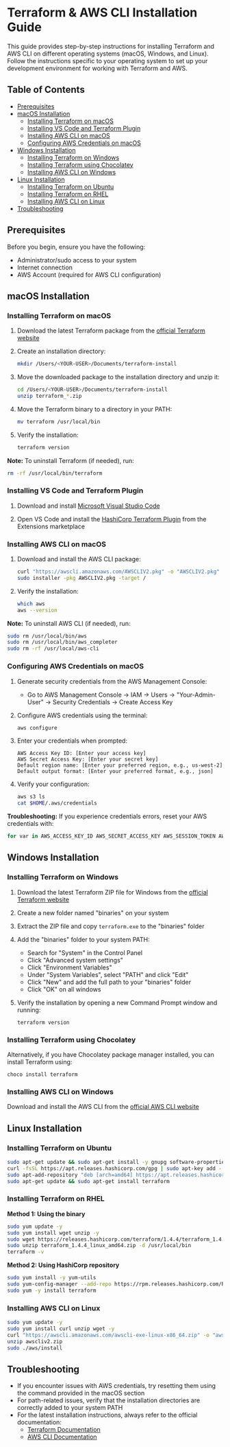 # Terraform & AWS CLI Installation Guide

This guide provides step-by-step instructions for installing Terraform and AWS CLI on different operating systems (macOS, Windows, and Linux). Follow the instructions specific to your operating system to set up your development environment for working with Terraform and AWS.

## Table of Contents
- [Prerequisites](#prerequisites)
- [macOS Installation](#macos-installation)
  - [Installing Terraform on macOS](#installing-terraform-on-macos)
  - [Installing VS Code and Terraform Plugin](#installing-vs-code-and-terraform-plugin)
  - [Installing AWS CLI on macOS](#installing-aws-cli-on-macos)
  - [Configuring AWS Credentials on macOS](#configuring-aws-credentials-on-macos)
- [Windows Installation](#windows-installation)
  - [Installing Terraform on Windows](#installing-terraform-on-windows)
  - [Installing Terraform using Chocolatey](#installing-terraform-using-chocolatey)
  - [Installing AWS CLI on Windows](#installing-aws-cli-on-windows)
- [Linux Installation](#linux-installation)
  - [Installing Terraform on Ubuntu](#installing-terraform-on-ubuntu)
  - [Installing Terraform on RHEL](#installing-terraform-on-rhel)
  - [Installing AWS CLI on Linux](#installing-aws-cli-on-linux)
- [Troubleshooting](#troubleshooting)

## Prerequisites

Before you begin, ensure you have the following:

- Administrator/sudo access to your system
- Internet connection
- AWS Account (required for AWS CLI configuration)

## macOS Installation

### Installing Terraform on macOS

1. Download the latest Terraform package from the [official Terraform website](https://developer.hashicorp.com/terraform/downloads)

2. Create an installation directory:
   ```bash
   mkdir /Users/<YOUR-USER>/Documents/terraform-install
   ```

3. Move the downloaded package to the installation directory and unzip it:
   ```bash
   cd /Users/<YOUR-USER>/Documents/terraform-install
   unzip terraform_*.zip
   ```

4. Move the Terraform binary to a directory in your PATH:
   ```bash
   mv terraform /usr/local/bin
   ```

5. Verify the installation:
   ```bash
   terraform version
   ```

**Note:** To uninstall Terraform (if needed), run:
```bash
rm -rf /usr/local/bin/terraform
```

### Installing VS Code and Terraform Plugin

1. Download and install [Microsoft Visual Studio Code](https://code.visualstudio.com/download)

2. Open VS Code and install the [HashiCorp Terraform Plugin](https://marketplace.visualstudio.com/items?itemName=HashiCorp.terraform) from the Extensions marketplace

### Installing AWS CLI on macOS

1. Download and install the AWS CLI package:
   ```bash
   curl "https://awscli.amazonaws.com/AWSCLIV2.pkg" -o "AWSCLIV2.pkg"
   sudo installer -pkg AWSCLIV2.pkg -target /
   ```

2. Verify the installation:
   ```bash
   which aws
   aws --version
   ```

**Note:** To uninstall AWS CLI (if needed), run:
```bash
sudo rm /usr/local/bin/aws
sudo rm /usr/local/bin/aws_completer
sudo rm -rf /usr/local/aws-cli
```

### Configuring AWS Credentials on macOS

1. Generate security credentials from the AWS Management Console:
   - Go to AWS Management Console → IAM → Users → "Your-Admin-User" → Security Credentials → Create Access Key

2. Configure AWS credentials using the terminal:
   ```bash
   aws configure
   ```

3. Enter your credentials when prompted:
   ```
   AWS Access Key ID: [Enter your access key]
   AWS Secret Access Key: [Enter your secret key]
   Default region name: [Enter your preferred region, e.g., us-west-2]
   Default output format: [Enter your preferred format, e.g., json]
   ```

4. Verify your configuration:
   ```bash
   aws s3 ls
   cat $HOME/.aws/credentials
   ```

**Troubleshooting:** If you experience credentials errors, reset your AWS credentials with:
```bash
for var in AWS_ACCESS_KEY_ID AWS_SECRET_ACCESS_KEY AWS_SESSION_TOKEN AWS_SECURITY_TOKEN ; do eval unset $var ; done
```

## Windows Installation

### Installing Terraform on Windows

1. Download the latest Terraform ZIP file for Windows from the [official Terraform website](https://developer.hashicorp.com/terraform/install#windows)

2. Create a new folder named "binaries" on your system

3. Extract the ZIP file and copy `terraform.exe` to the "binaries" folder

4. Add the "binaries" folder to your system PATH:
   - Search for "System" in the Control Panel
   - Click "Advanced system settings"
   - Click "Environment Variables"
   - Under "System Variables", select "PATH" and click "Edit"
   - Click "New" and add the full path to your "binaries" folder
   - Click "OK" on all windows

5. Verify the installation by opening a new Command Prompt window and running:
   ```
   terraform version
   ```

### Installing Terraform using Chocolatey

Alternatively, if you have Chocolatey package manager installed, you can install Terraform using:

```
choco install terraform
```

### Installing AWS CLI on Windows

Download and install the AWS CLI from the [official AWS CLI website](https://aws.amazon.com/cli/)

## Linux Installation

### Installing Terraform on Ubuntu

```bash
sudo apt-get update && sudo apt-get install -y gnupg software-properties-common curl
curl -fsSL https://apt.releases.hashicorp.com/gpg | sudo apt-key add -
sudo apt-add-repository "deb [arch=amd64] https://apt.releases.hashicorp.com $(lsb_release -cs) main"
sudo apt-get update && sudo apt-get install terraform
```

### Installing Terraform on RHEL

**Method 1: Using the binary**
```bash
sudo yum update -y
sudo yum install wget unzip -y
sudo wget https://releases.hashicorp.com/terraform/1.4.4/terraform_1.4.4_linux_amd64.zip
sudo unzip terraform_1.4.4_linux_amd64.zip -d /usr/local/bin
terraform -v
```

**Method 2: Using HashiCorp repository**
```bash
sudo yum install -y yum-utils
sudo yum-config-manager --add-repo https://rpm.releases.hashicorp.com/RHEL/hashicorp.repo
sudo yum -y install terraform
```

### Installing AWS CLI on Linux

```bash
sudo yum update -y
sudo yum install curl unzip wget -y  
curl "https://awscli.amazonaws.com/awscli-exe-linux-x86_64.zip" -o "awscliv2.zip"
unzip awscliv2.zip
sudo ./aws/install
```

## Troubleshooting

- If you encounter issues with AWS credentials, try resetting them using the command provided in the macOS section
- For path-related issues, verify that the installation directories are correctly added to your system PATH
- For the latest installation instructions, always refer to the official documentation:
  - [Terraform Documentation](https://developer.hashicorp.com/terraform/downloads)
  - [AWS CLI Documentation](https://docs.aws.amazon.com/cli/latest/userguide/getting-started-install.html)
